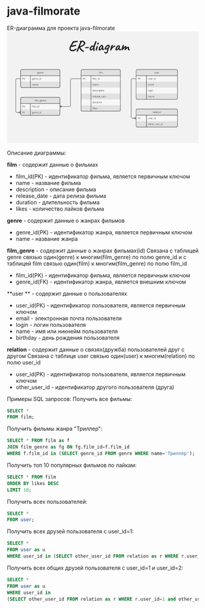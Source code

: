 # java-filmorate
ER-диаграмма для проекта java-filmorate
![ER-диаграмма](ER-diagram.jpg)

Описание диаграммы: 

**film** - содержит данные о фильмах
- film_id(PK) - идентификатор фильма, является первичным ключом
- name - название фильма
- description - описание фильма
- release_date - дата релиза фильма
- duration - длительность фильма
- likes - количество лайков фильма

**genre** - содержит данные о жанрах фильмов
- genre_id(PK) - идентификатор жанра, является первичным ключом
- name - название жанра

**film_genre** - содержит данные о жанрах фильмах(id)
Связана с таблицей genre связью один(genre) к многим(film_genre) по полю genre_id 
и с таблицей film связью один(film) к многим(film_genre) по полю film_id
- film_id(PK) - идентификатор фильма, является первичным ключом
- genre_id(FK) - идентификатор жанра, является внешним ключом


**user ** - содержит данные о пользователях
- user_id(PK) - идентификатор пользователя, является первичным ключом
- email - электронная почта пользователя
- login - логин пользователя
- name - имя или никнейм пользователя
- birthday - день рождения пользователя

**relation** - содержит данные о связях(дружба) пользователей друг с другом
Связана с таблице user связью один(user) к многим(relation) по полю user_id
- user_id(PK) - идентификатор пользователя, является первичным ключом
- other_user_id - идентификатор другого пользователя (друга)

Примеры SQL запросов:
Получить все фильмы:
```sql
SELECT *
FROM film;
```
Получить фильмы жанра "Триллер":
```sql
SELECT * FROM film as f
JOIN film_genre as fg ON fg.film_id=f.film_id
WHERE f.film_id in (SELECT genre_id FROM genre WHERE name='Триллер');
```
Получить топ 10 популярных фильмов по лайкам:
```sql
SELECT * FROM film
ORDER BY likes DESC
LIMIT 10; 
```
Получить всех пользователей:
```sql
SELECT *
FROM user;
```
Получить всех друзей пользователя с user_id=1:
```sql
SELECT *
FROM user as u
WHERE user_id in (SELECT other_user_id FROM relation as r WHERE r.user_id=1);
```

Получить всех общих друзей пользователя с user_id=1 и user_id=2:
```sql
SELECT *
FROM user as u
WHERE user_id in
(SELECT other_user_id FROM relation as r WHERE r.user_id=1 and other_user_id in (SELECT other_user_id FROM relation as r1 WHERE r1.user_id=2));
```
